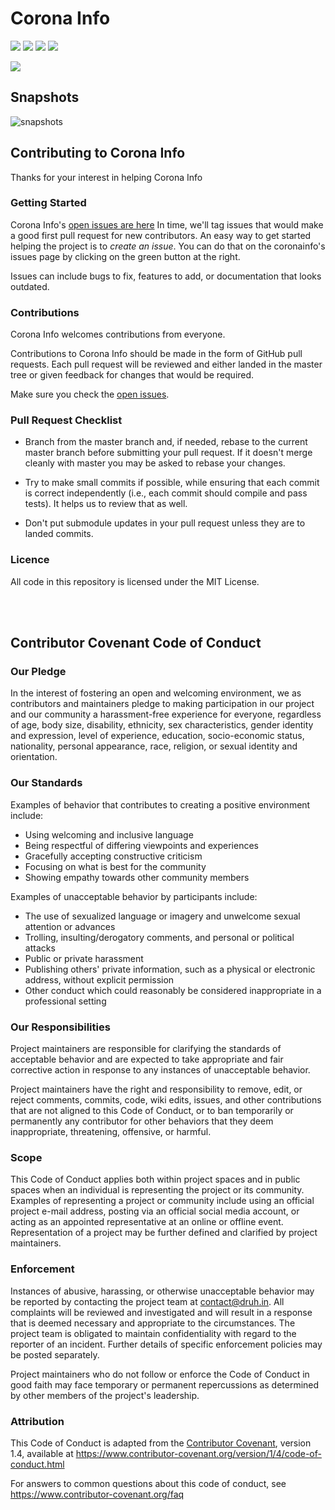 
# Corona Info<br>

<img src="https://img.shields.io/github/license/Druhin13/corona">  <img src="https://img.shields.io/github/repo-size/Druhin13/corona"> <img src="https://img.shields.io/github/issues-raw/Druhin13/corona">  <img src="https://img.shields.io/github/stars/Druhin13/corona?style=social">

<img src="https://img.shields.io/twitter/url?style=social&url=https%3A%2F%2Ftwitter.com%2FDruhin13">


## Snapshots

![snapshots](https://user-images.githubusercontent.com/46156118/78874152-91883900-7a69-11ea-904f-42d8516e55a4.png)


## Contributing to Corona Info

Thanks for your interest in helping Corona Info

### Getting Started

Corona Info's [open issues are here](https://github.com/Druhin13/corona/issues)
In time, we'll tag issues that would make a good first pull request for new contributors.
An easy way to get started helping the project is to *create an issue*.
You can do that on the coronainfo's issues page by clicking on the green button at the right.

Issues can include bugs to fix, features to add, or documentation that looks outdated. 

### Contributions

Corona Info welcomes contributions from everyone.

Contributions to Corona Info should be made in the form of GitHub pull requests.
Each pull request will be reviewed and either landed in the master tree
or given feedback for changes that would be required.

Make sure you check the [open issues](https://github.com/Druhin13/corona/issues).


### Pull Request Checklist

- Branch from the master branch and, if needed, rebase to the current master
  branch before submitting your pull request. If it doesn't merge cleanly with
  master you may be asked to rebase your changes.

- Try to make small commits if possible, while ensuring that each commit is
  correct independently (i.e., each commit should compile and pass tests).
  It helps us to review that as well.

- Don't put submodule updates in your pull request unless they are to landed
  commits.


### Licence

All code in this repository is licensed under the MIT License.

<br>
<br>

## Contributor Covenant Code of Conduct


### Our Pledge

In the interest of fostering an open and welcoming environment, we as
contributors and maintainers pledge to making participation in our project and
our community a harassment-free experience for everyone, regardless of age, body
size, disability, ethnicity, sex characteristics, gender identity and expression,
level of experience, education, socio-economic status, nationality, personal
appearance, race, religion, or sexual identity and orientation.

### Our Standards

Examples of behavior that contributes to creating a positive environment
include:

* Using welcoming and inclusive language
* Being respectful of differing viewpoints and experiences
* Gracefully accepting constructive criticism
* Focusing on what is best for the community
* Showing empathy towards other community members

Examples of unacceptable behavior by participants include:

* The use of sexualized language or imagery and unwelcome sexual attention or
 advances
* Trolling, insulting/derogatory comments, and personal or political attacks
* Public or private harassment
* Publishing others' private information, such as a physical or electronic
 address, without explicit permission
* Other conduct which could reasonably be considered inappropriate in a
 professional setting

### Our Responsibilities

Project maintainers are responsible for clarifying the standards of acceptable
behavior and are expected to take appropriate and fair corrective action in
response to any instances of unacceptable behavior.

Project maintainers have the right and responsibility to remove, edit, or
reject comments, commits, code, wiki edits, issues, and other contributions
that are not aligned to this Code of Conduct, or to ban temporarily or
permanently any contributor for other behaviors that they deem inappropriate,
threatening, offensive, or harmful.

### Scope

This Code of Conduct applies both within project spaces and in public spaces
when an individual is representing the project or its community. Examples of
representing a project or community include using an official project e-mail
address, posting via an official social media account, or acting as an appointed
representative at an online or offline event. Representation of a project may be
further defined and clarified by project maintainers.

### Enforcement

Instances of abusive, harassing, or otherwise unacceptable behavior may be
reported by contacting the project team at contact@druh.in. All
complaints will be reviewed and investigated and will result in a response that
is deemed necessary and appropriate to the circumstances. The project team is
obligated to maintain confidentiality with regard to the reporter of an incident.
Further details of specific enforcement policies may be posted separately.

Project maintainers who do not follow or enforce the Code of Conduct in good
faith may face temporary or permanent repercussions as determined by other
members of the project's leadership.

### Attribution

This Code of Conduct is adapted from the [Contributor Covenant][homepage], version 1.4,
available at https://www.contributor-covenant.org/version/1/4/code-of-conduct.html

[homepage]: https://www.contributor-covenant.org

For answers to common questions about this code of conduct, see
https://www.contributor-covenant.org/faq

